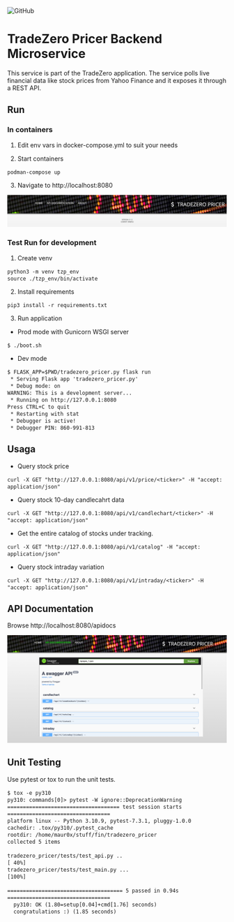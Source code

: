 ![GitHub](https://img.shields.io/github/license/mauroseb/tradezero-pricer)

# TradeZero Pricer Backend Microservice

This service is part of the TradeZero application.
The service polls live financial data like stock prices from Yahoo Finance and it exposes it through a REST API.

## Run

### In containers

1. Edit env vars in docker-compose.yml to suit your needs

2. Start containers
```
podman-compose up
```
3. Navigate to http://localhost:8080

![tradezero-pricer-1](images/tradezero-pricer-1.png)


### Test Run for development

1. Create venv
```
python3 -m venv tzp_env
source ./tzp_env/bin/activate
```

2. Install requirements
```
pip3 install -r requirements.txt
```

3. Run application

 - Prod mode with Gunicorn WSGI server
```
$ ./boot.sh
```
 - Dev mode
```
$ FLASK_APP=$PWD/tradezero_pricer.py flask run
 * Serving Flask app 'tradezero_pricer.py'
 * Debug mode: on
WARNING: This is a development server...
 * Running on http://127.0.0.1:8080
Press CTRL+C to quit
 * Restarting with stat
 * Debugger is active!
 * Debugger PIN: 860-991-813
```

## Usaga

 * Query stock price
```
curl -X GET "http://127.0.0.1:8080/api/v1/price/<ticker>" -H "accept: application/json"
```

 * Query stock 10-day candlecahrt data
```
curl -X GET "http://127.0.0.1:8080/api/v1/candlechart/<ticker>" -H "accept: application/json"
```

 * Get the entire catalog of stocks under tracking.
```
curl -X GET "http://127.0.0.1:8080/api/v1/catalog" -H "accept: application/json"
```
 * Query stock intraday variation
```
curl -X GET "http://127.0.0.1:8080/api/v1/intraday/<ticker>" -H "accept: application/json"
```

## API Documentation

Browse http://localhost:8080/apidocs

![tradezero-pricer-2](images/tradezero-pricer-2.png)


## Unit Testing

Use pytest or tox to run the unit tests.


```
$ tox -e py310
py310: commands[0]> pytest -W ignore::DeprecationWarning
==================================== test session starts =================================
platform linux -- Python 3.10.9, pytest-7.3.1, pluggy-1.0.0
cachedir: .tox/py310/.pytest_cache
rootdir: /home/maur0x/stuff/fin/tradezero_pricer
collected 5 items

tradezero_pricer/tests/test_api.py ..                                                                                                              [ 40%]
tradezero_pricer/tests/test_main.py ...                                                                                                            [100%]

===================================== 5 passed in 0.94s =================================
  py310: OK (1.80=setup[0.04]+cmd[1.76] seconds)
  congratulations :) (1.85 seconds)

```
